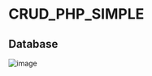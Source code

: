 # CRUD_PHP_SIMPLE


## Database
![image](https://github.com/Asavei16/CRUD_PHP_SIMPLE/assets/57408487/48c7c548-3b92-4648-b9ec-13e5737cdb5e)
